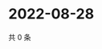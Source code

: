 # 2022-08-28

共 0 条

<!-- BEGIN WEIBO -->
<!-- 最后更新时间 Sun Aug 28 2022 11:59:17 GMT+0800 (China Standard Time) -->

<!-- END WEIBO -->
